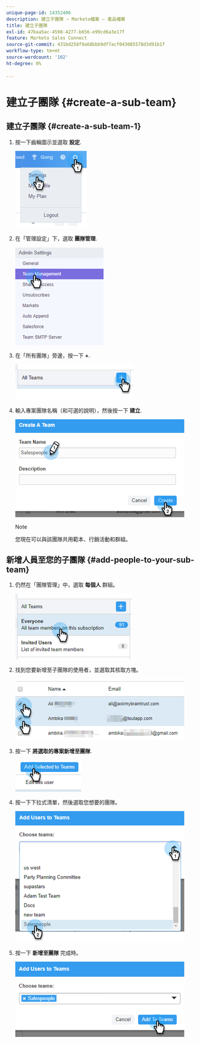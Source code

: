 ```yaml
---
unique-page-id: 14352406
description: 建立子團隊 — Marketo檔案 — 產品檔案
title: 建立子團隊
exl-id: 47baa5ac-4598-4277-b656-e99cd6a3e17f
feature: Marketo Sales Connect
source-git-commit: 431bd258f9a68bbb9df7acf043085578d3d91b1f
workflow-type: tm+mt
source-wordcount: '102'
ht-degree: 0%

---
```


# 建立子團隊 {#create-a-sub-team}

## 建立子團隊 {#create-a-sub-team-1}

1. 按一下齒輪圖示並選取 **設定**.

   ![](assets/one-1.png)

1. 在「管理設定」下，選取 **團隊管理**.

   ![](assets/two-1.png)

1. 在「所有團隊」旁邊，按一下 **+**.

   ![](assets/three-1.png)

1. 輸入專案團隊名稱（和可選的說明），然後按一下 **建立**.

   ![](assets/four-1.png)

   >[!NOTE]
   >
   >您現在可以與該團隊共用範本、行銷活動和群組。

## 新增人員至您的子團隊 {#add-people-to-your-sub-team}

1. 仍然在「團隊管理」中，選取 **每個人** 群組。

   ![](assets/five-1.png)

1. 找到您要新增至子團隊的使用者，並選取其核取方塊。

   ![](assets/six.png)

1. 按一下 **將選取的專案新增至團隊**.

   ![](assets/seven.png)

1. 按一下下拉式清單，然後選取您想要的團隊。

   ![](assets/eight.png)

1. 按一下 **新增至團隊** 完成時。

   ![](assets/nine.png)

